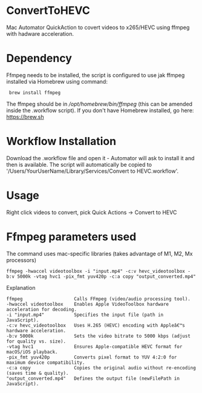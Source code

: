 # ConvertToHEVC
Mac Automator QuickAction to covert videos to x265/HEVC using ffmpeg with hadware acceleration.


# Dependency
Ffmpeg needs to be installed, the script is configured to use jak ffmpeg installed via Homebrew using command:

  ```shell
   brew install ffmpeg
   ``` 
The ffmpeg should be in */opt/homebrew/bin/ffmpeg* (this can be amended inside the .workflow script).
If you don't have Homebrew installed, go here: https://brew.sh


# Workflow Installation
Download the .workflow file and open it - Automator will ask to install it and then is available. The script will automatically be copied to '/Users/YourUserName/Library/Services/Convert to HEVC.workflow'.


# Usage
Right click videos to convert, pick Quick Actions -> Convert to HEVC


# Ffmpeg parameters used
The command uses mac-specific libraries (takes advantage of M1, M2, Mx processors)

  ```shell
ffmpeg -hwaccel videotoolbox -i "input.mp4" -c:v hevc_videotoolbox -b:v 5000k -vtag hvc1 -pix_fmt yuv420p -c:a copy "output_converted.mp4"
  ```

Explanation
  ```shell
  ffmpeg                   Calls FFmpeg (video/audio processing tool).
  -hwaccel videotoolbox    Enables Apple VideoToolbox hardware acceleration for decoding.
  -i "input.mp4"           Specifies the input file (path in JavaScript).
  -c:v hevc_videotoolbox   Uses H.265 (HEVC) encoding with Appleâ€™s hardware acceleration.
  -b:v 5000k               Sets the video bitrate to 5000 kbps (adjust for quality vs. size).
  -vtag hvc1               Ensures Apple-compatible HEVC format for macOS/iOS playback.
  -pix_fmt yuv420p         Converts pixel format to YUV 4:2:0 for maximum device compatibility.
  -c:a copy                Copies the original audio without re-encoding (saves time & quality).
  "output_converted.mp4"   Defines the output file (newFilePath in JavaScript).
   ``` 

